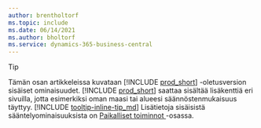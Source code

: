 ```yaml
---
author: brentholtorf
ms.topic: include
ms.date: 06/14/2021
ms.author: bholtorf
ms.service: dynamics-365-business-central
---
```

> [!TIP]
> Tämän osan artikkeleissa kuvataan [!INCLUDE [prod_short](prod_short.md)] -oletusversion sisäiset ominaisuudet. [!INCLUDE [prod_short](prod_short.md)] saattaa sisältää lisäkenttiä eri sivuilla, jotta esimerkiksi oman maasi tai alueesi säännöstenmukaisuus täyttyy. [!INCLUDE [tooltip-inline-tip_md](tooltip-inline-tip_md.md)] Lisätietoja sisäisistä sääntelyominaisuuksista on [Paikalliset toiminnot ](../about-localization.md) -osassa.